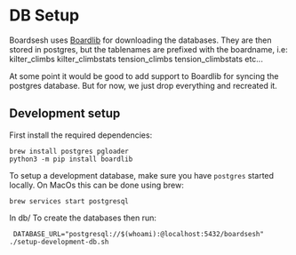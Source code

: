 # DB Setup

Boardsesh uses [Boardlib](https://github.com/lemeryfertitta/BoardLib) for downloading the databases.
They are then stored in postgres, but the tablenames are prefixed with the boardname, i.e:
kilter_climbs
kilter_climbstats
tension_climbs
tension_climbstats
etc...

At some point it would be good to add support to Boardlib for syncing the postgres database.
But for now, we just drop everything and recreated it.


## Development setup
First install the required dependencies:

```
brew install postgres pgloader 
python3 -m pip install boardlib
```

To setup a development database, make sure you have `postgres` started locally.
On MacOs this can be done using brew:

```
brew services start postgresql 
```

In  db/ To create the databases then run:

```
 DATABASE_URL="postgresql://$(whoami):@localhost:5432/boardsesh" ./setup-development-db.sh 
 ```

 